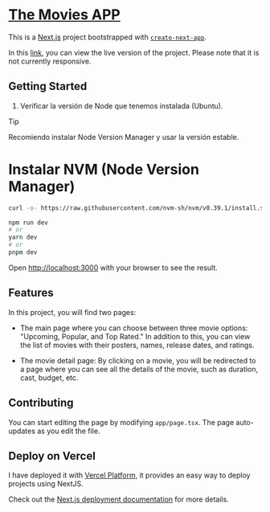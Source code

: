 # [The Movies APP](https://the-movies-app-mocha.vercel.app)

This is a [Next.js](https://nextjs.org/) project bootstrapped with [`create-next-app`](https://github.com/vercel/next.js/tree/canary/packages/create-next-app).

In this [link](https://the-movies-app-mocha.vercel.app), you can view the live version of the project. Please note that it is not currently responsive.

## Getting Started

1. Verificar la versión de Node que tenemos instalada (Ubuntu).
> [!TIP]
> Recomiendo instalar Node Version Manager y usar la versión estable.

# Instalar NVM (Node Version Manager)
```bash
curl -o- https://raw.githubusercontent.com/nvm-sh/nvm/v0.39.1/install.sh | bash
```

```bash
npm run dev
# or
yarn dev
# or
pnpm dev
```

Open [http://localhost:3000](http://localhost:3000) with your browser to see the result.

## Features
In this project, you will find two pages:

- The main page where you can choose between three movie options: "Upcoming, Popular, and Top Rated." In addition to this, you can view the list of movies with their posters, names, release dates, and ratings.

- The movie detail page: By clicking on a movie, you will be redirected to a page where you can see all the details of the movie, such as duration, cast, budget, etc.

## Contributing
You can start editing the page by modifying `app/page.tsx`. The page auto-updates as you edit the file.

## Deploy on Vercel

I have deployed it with [Vercel Platform](https://vercel.com/new?utm_medium=default-template&filter=next.js&utm_source=create-next-app&utm_campaign=create-next-app-readme), it provides an easy way to deploy projects using NextJS.

Check out the [Next.js deployment documentation](https://nextjs.org/docs/deployment) for more details.
